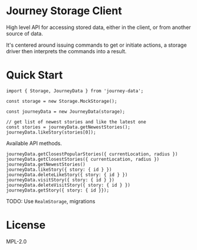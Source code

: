 # Journey Storage Client

High level API for accessing stored data, either in the client, or from another
source of data.

It's centered around issuing commands to get or initiate actions, a storage
driver then interprets the commands into a result.

# Quick Start

```
import { Storage, JourneyData } from 'journey-data';

const storage = new Storage.MockStorage();

const journeyData = new JourneyData(storage);

// get list of newest stories and like the latest one
const stories = journeyData.getNewestStories();
journeyData.likeStory(stories[0]);
```

Available API methods.

```
journeyData.getClosestPopularStories({ currentLocation, radius })
journeyData.getClosestStories({ currentLocation, radius })
journeyData.getNewestStories()
journeyData.likeStory({ story: { id } })
journeyData.deleteLikeStory({ story: { id } })
journeyData.visitStory({ story: { id } })
journeyData.deleteVisitStory({ story: { id } })
journeyData.getStory({ story: { id }});
```

TODO: Use `RealmStorage`, migrations

# License

MPL-2.0
